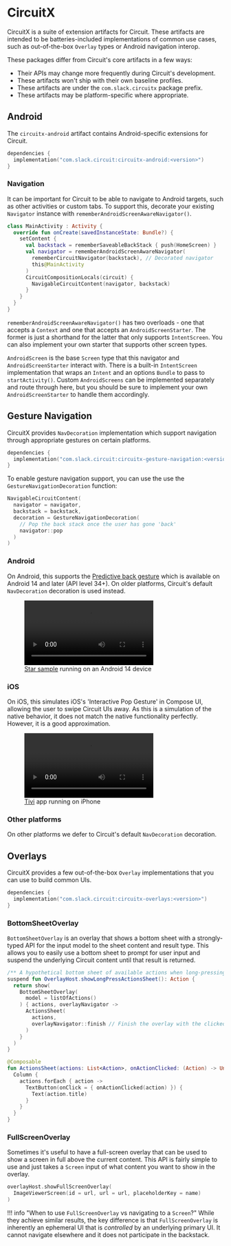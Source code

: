 CircuitX
========

CircuitX is a suite of extension artifacts for Circuit. These artifacts are intended to be
batteries-included implementations of common use cases, such as out-of-the-box `Overlay` types or
Android navigation interop.

These packages differ from Circuit's core artifacts in a few ways:

- Their APIs may change more frequently during Circuit's development.
- These artifacts won't ship with their own baseline profiles.
- These artifacts are under the `com.slack.circuitx` package prefix.
- These artifacts may be platform-specific where appropriate.

## Android

The `circuitx-android` artifact contains Android-specific extensions for Circuit.

```kotlin
dependencies {
  implementation("com.slack.circuit:circuitx-android:<version>")
}
```

### Navigation

It can be important for Circuit to be able to navigate to Android targets, such as other activities
or custom tabs. To support this, decorate your existing `Navigator` instance
with `rememberAndroidScreenAwareNavigator()`.

```kotlin
class MainActivity : Activity {
  override fun onCreate(savedInstanceState: Bundle?) {
    setContent {
      val backstack = rememberSaveableBackStack { push(HomeScreen) }
      val navigator = rememberAndroidScreenAwareNavigator(
        rememberCircuitNavigator(backstack), // Decorated navigator
        this@MainActivity
      )
      CircuitCompositionLocals(circuit) {
        NavigableCircuitContent(navigator, backstack)
      }
    }
  }
}
```

`rememberAndroidScreenAwareNavigator()` has two overloads - one that accepts a `Context` and one
that accepts an `AndroidScreenStarter`. The former is just a shorthand for the latter that only
supports `IntentScreen`. You can also implement your own starter that supports other screen types.

`AndroidScreen` is the base `Screen` type that this navigator and `AndroidScreenStarter` interact
with. There is a built-in `IntentScreen` implementation that wraps an `Intent` and an
options `Bundle` to pass to `startActivity()`. Custom `AndroidScreens` can be implemented separately
and route through here, but you should be sure to implement your own `AndroidScreenStarter` to
handle them accordingly.

## Gesture Navigation

CircuitX provides `NavDecoration` implementation which support navigation through appropriate
gestures on certain platforms.

```kotlin
dependencies {
  implementation("com.slack.circuit:circuitx-gesture-navigation:<version>")
}
```

To enable gesture navigation support, you can use the use the `GestureNavigationDecoration` function:

```kotlin
NavigableCircuitContent(
  navigator = navigator, 
  backstack = backstack,
  decoration = GestureNavigationDecoration(
    // Pop the back stack once the user has gone 'back'
    navigator::pop
  )
)
```

### Android

On Android, this supports the [Predictive back gesture](https://developer.android.com/guide/navigation/custom-back/predictive-back-gesture) which is available on Android 14 and later (API level 34+). On older platforms, Circuit's default
`NavDecoration` decoration is used instead.

<figure>
  <video controls width="300" loop=true>
    <source src="../images/gesturenav_android.mp4" type="video/mp4" />
  </video>
  <figcaption><a href="https://github.com/slackhq/circuit/tree/main/samples/star">Star sample</a> running on an Android 14 device</figcaption>
</figure>

### iOS

On iOS, this simulates iOS's 'Interactive Pop Gesture' in Compose UI, allowing the user to swipe Circuit UIs away. As this is
a simulation of the native behavior, it does not match the native functionality perfectly. However, it is a good approximation.

<figure>
  <video controls width="300" loop=true>
    <source src="../images/gesturenav_ios.mp4" type="video/mp4" />
  </video>
  <figcaption><a href="https://github.com/chrisbanes/tivi">Tivi</a> app running on iPhone</figcaption>
</figure>

### Other platforms

On other platforms we defer to Circuit's default `NavDecoration` decoration.

## Overlays

CircuitX provides a few out-of-the-box `Overlay` implementations that you can use to build common
UIs.

```kotlin
dependencies {
  implementation("com.slack.circuit:circuitx-overlays:<version>")
}
```

### BottomSheetOverlay

`BottomSheetOverlay` is an overlay that shows a bottom sheet with a strongly-typed API for the input
model to the sheet content and result type. This allows you to easily use a bottom sheet to prompt
for user input and suspend the underlying Circuit content until that result is returned.

```kotlin
/** A hypothetical bottom sheet of available actions when long-pressing a list item. */
suspend fun OverlayHost.showLongPressActionsSheet(): Action {
  return show(
    BottomSheetOverlay(
      model = listOfActions()
    ) { actions, overlayNavigator ->
      ActionsSheet(
        actions,
        overlayNavigator::finish // Finish the overlay with the clicked Action
      )
    }
  )
}

@Composable
fun ActionsSheet(actions: List<Action>, onActionClicked: (Action) -> Unit) {
  Column {
    actions.forEach { action ->
      TextButton(onClick = { onActionClicked(action) }) {
        Text(action.title)
      }
    }
  }
}
```

### FullScreenOverlay

Sometimes it's useful to have a full-screen overlay that can be used to show a screen in full above
the current content. This API is fairly simple to use and just takes a `Screen` input of what
content you want to show in the overlay.

```kotlin
overlayHost.showFullScreenOverlay(
  ImageViewerScreen(id = url, url = url, placeholderKey = name)
)
```

!!! info "When to use `FullScreenOverlay` vs navigating to a `Screen`?"
    While they achieve similar results, the key difference is that `FullScreenOverlay` is 
    inherently an ephemeral UI that is _controlled_ by an underlying primary UI. It cannot 
    navigate elsewhere and it does not participate in the backstack.
